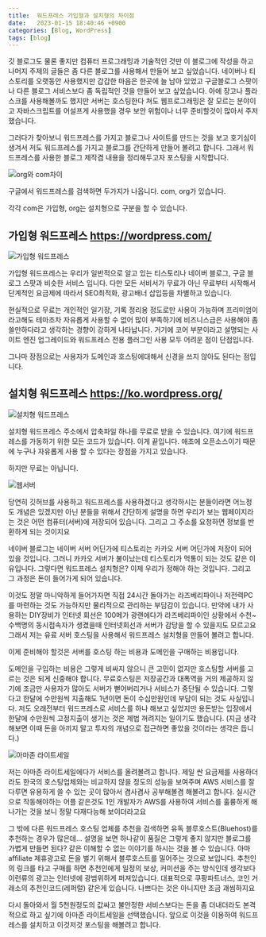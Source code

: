 ```yaml
---
title:  워드프레스 가입형과 설치형의 차이점
date:   2023-01-15 18:40:46 +0900
categories: [Blog, WordPress]
tags: [blog]
---
```

깃 블로그도 물론 좋지만 컴퓨터 프로그래밍과 기술적인 것만 이 블로그에 작성을 하고 나머지 주제의 글들은 좀 다른 블로그를 사용해서 만들어 보고 싶었습니다. 네이버나 티스토리를 오랫동안 사용했지만 갑갑한 마음은 한곳에 늘 남아 있었고 구글블로그 스팟이나 다른 블로그 서비스보다 좀 독립적인 것을 만들어 보고 싶었습니다. 아에 장고나 플라스크를 사용해볼까도 했지만 서버는 호스팅한다 쳐도 웹프로그래밍은 잘 모르는 분야이고 자바스크립트를 어설프게 사용했을 경우 보안 위험이나 너무 준비할것이 많아서 주저 했습니다.

그러다가 찾아보니 워드프레스를 가지고 블로그나 사이트를 만드는 것을 보고 호기심이 생겨서 저도 워드프레스를 가지고 블로그를 간단하게 만들어 볼려고 합니다. 그래서 워드프레스를 사용한 블로그 제작겸 내용을 정리해두고자 포스팅을 시작합니다.

![org와 com차이](https://user-images.githubusercontent.com/85277660/212534064-3a6afe1e-f114-4377-9b5a-b4a8cc9da9a1.png)

구글에서 워드프레스를 검색하면 두가지가 나옵니다. com, org가 있습니다.

각각 com은 가입형, org는 설치형으로 구분을 할 수 있습니다.

## 가입형 워드프레스 https://wordpress.com/

![가입형 워드프레스](https://user-images.githubusercontent.com/85277660/212534181-562a168e-dbde-4950-a133-e4eccf362b82.jpg "워드프레스 요금제")

가입형 워드프레스는 우리가 일반적으로 알고 있는 티스토리나 네이버 블로그, 구글 블로그 스팟과 비슷한 서비스 입니다. 다만 모든 서비서가 무료가 아닌 무료부터 시작해서 단계적인 요금제에 따라서 SEO최적화, 광고배너 삽입등을 차별하고 있습니다.

현실적으로 무료는 개인적인 일기장, 기록 정리용 정도로만 사용이 가능하며 프리미엄이라고해도 테마조차 자유롭게 사용할 수 없어 많이 부족하기에 비즈니스급은 사용해야 좀 쓸만하다라고 생각하는 경향이 강하게 나타납니다. 거기에 코어 부분이라고 설명되는 사이트 엔진 업그레이드와 워드프레스 전용 플러그인 사용 모두 어려운 점이 단점입니다.

그나마 장점으로는 사용자가 도메인과 호스팅에대해서 신경을 쓰지 않아도 된다는 점입니다.

## 설치형 워드프레스 https://ko.wordpress.org/

![설치형 워드프레스](https://user-images.githubusercontent.com/85277660/212534556-a5d1d1eb-86dc-4865-9f27-64046832c798.png "워드프레스 다운로드")

설치형 워드프레스 주소에서 압축파일 하나를 무료로 받을 수 있습니다. 여기에 워드프레스를 가동하기 위한 모든 코드가 있습니다. 이게 끝입니다. 애초에 오픈소스이기 때문에 누구나 자유롭게 사용 할 수 있다는 장점을 가지고 있습니다.

하지만 무료는 아닙니다.

![웹서버](https://user-images.githubusercontent.com/85277660/212534700-8b5b6077-e3eb-436b-8c5d-99647fe1acff.png)

당연히 깃허브를 사용하고 워드프레스를 사용하겠다고 생각하시는 분들이라면 어느정도 개념은 있겠지만 아닌 분들을 위해서 간단하게 설명을 하면 우리가 보는 웹페이지라는 것은 어떤 컴퓨터(서버)에 저장되어 있습니다. 그리고 그 주소를 요청하면 정보를 반환하게 되는 것이지요

네이버 블로그는 네이버 서버 어딘가에 티스토리는 카카오 서버 어딘가에 저장이 되어 있을 것입니다. 그러니 카카오 서버가 불이났는데 티스토리가 먹통이 되는 것도 같은 이유입니다. 그렇다면 워드프레스 설치형은? 이제 우리가 정해야 하는 것입니다. 그리고 그 과정은 돈이 들어가게 되어 있습니다.

이것도 정말 마니악하게 들어가자면 직접 24시간 돌아가는 라즈베리파이나 저전력PC를 마련하는 것도 가능하지만 물리적으로 관리하는 부담감이 있습니다. 만약에 내가 사용하는 DIY장비가 인터넷 회선은 100메가 광랜에다가 라즈베리파이인 상황에서 수천~수백명의 동시접속자가 생겼을때 인터넷회선과 서버가 감당을 할 수 있을지도 모르고요 그래서 저는 유료 서버 호스팅을 사용해서 워드프레스 설치형을 만들어 볼려고 합니다.

이제 준비해야 할것은 서버를 호스팅 하는 비용과 도메인을 구매하는 비용입니다.  

도메인을 구입하는 비용은 그렇게 비싸지 않으니 큰 고민이 없지만 호스팅할 서버를 고르는 것은 되게 신중해야 합니다. 무료호스팅은 저장공간과 대폭역을 거의 제공하지 않기에 조금만 사용자가 많아도 서버가 뻗어버리거나 서비스가 중단될 수 있습니다. 그렇다고 한달에 수만원씩 지출해도 1년이면 돈이 수십만원인데 부담이 되는 것도 사실입니다. 저도 오래전부터 워드프레스로 서비스를 하나 해보고 싶었지만 용돈받는 입장에서 한달에 수만원씩 고정지출이 생기는 것은 제법 꺼려지는 일이기도 했습니다. (지금 생각해보면 이때 돈을 아끼지 말고 투자의 개념으로 접근하면 좋았을 것이라는 생각은 듭니다.)

![아마존 라이트세일](https://user-images.githubusercontent.com/85277660/212535043-ca76d384-aa6c-4ba9-bee8-1659f3c9847f.png)

저는 아마존 라이트세일에다가 서비스를 올려볼려고 합니다. 제일 싼 요금제를 사용하더라도 한국의 호스팅업체와는 비교하지 않을 정도의 성능을 보여주며 AWS 서비스를 잘 다루면 유용하게 쓸 수 있는 곳이 많아서 겸사겸사 공부해볼겸 해볼려고 합니다. 실시간으로 작동해야하는 어플 같은것도 1인 개발자가 AWS를 사용하여 서비스를 훌륭하게 해나가는 것을 보니 정말 다재다능해 보이더라고요

그 밖에 다른 워드프레스 호스팅 업체를 추천을 검색하면 유독 블루호스트(Bluehost)를 추천하는 경우가 많은데... 설명을 보면 하나같이 품질은 그렇게 좋지 않지만 블로그를 가볍게 만들면 된다? 같은 이해할 수 없는 이야기를 하시는 것을 볼 수 있습니다. 아마 affiliate 제휴광고로 돈을 벌기 위해서 블루호스트를 밀어주는 것으로 보입니다. 추천인의 링크를 타고 구매를 하면 추천인에게 일정의 보상, 커미션을 주는 방식인데 생각보다 이런류의 광고는 인터넷에 광범위하게 퍼져있습니다. 대표적으로 쿠팡파트너스, 코인 거래소의 추천인코드(레퍼럴) 같은게 있습니다. 나쁘다는 것은 아니지만 조금 괘씸하지요

다시 돌아와서 월 5천원정도의 값싸고 불안정한 서비스보다는 돈을 좀 더내더라도 본격적으로 하고 싶기에 아마존 라이트세일을 선택했습니다. 앞으로 이것을 이용하여 워드프레스를 설치하고 이것저것 포스팅을 해볼려고 합니다.